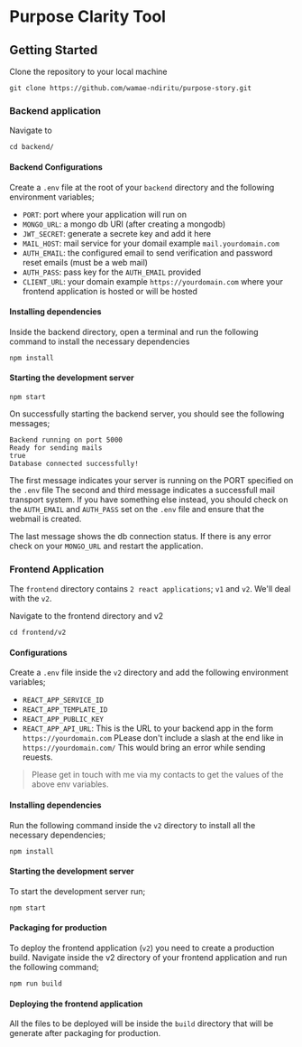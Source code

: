 # Purpose Clarity Tool

## Getting Started

Clone the repository to your local machine

```
git clone https://github.com/wamae-ndiritu/purpose-story.git
```

### Backend application

Navigate to

```
cd backend/
```

#### Backend Configurations

Create a `.env` file at the root of your `backend` directory and the following environment variables;

- `PORT`: port where your application will run on
- `MONGO_URL`: a mongo db URI (after creating a mongodb)
- `JWT_SECRET`: generate a secrete key and add it here
- `MAIL_HOST`: mail service for your domail example `mail.yourdomain.com`
- `AUTH_EMAIL`: the configured email to send verification and password reset emails (must be a web mail)
- `AUTH_PASS`: pass key for the `AUTH_EMAIL` provided
- `CLIENT_URL`: your domain example `https://yourdomain.com` where your frontend application is hosted or will be hosted

#### Installing dependencies

Inside the backend directory, open a terminal and run the following command to install the necessary dependencies

```
npm install
```

#### Starting the development server

```
npm start
```

On successfully starting the backend server, you should see the following messages;

```
Backend running on port 5000
Ready for sending mails
true
Database connected successfully!
```

The first message indicates your server is running on the PORT specified on the `.env` file
The second and third message indicates a successfull mail transport system. If you have something else instead, you should check on the `AUTH_EMAIL` and `AUTH_PASS` set on the `.env` file and ensure that the webmail is created.

The last message shows the db connection status. If there is any error check on your `MONGO_URL` and restart the application.

### Frontend Application

The `frontend` directory contains `2 react applications`; `v1` and `v2`. We'll deal with the `v2`.

Navigate to the frontend directory and v2

```
cd frontend/v2
```

#### Configurations

Create a `.env` file inside the `v2` directory and add the following environment variables;

- `REACT_APP_SERVICE_ID`
- `REACT_APP_TEMPLATE_ID`
- `REACT_APP_PUBLIC_KEY`
- `REACT_APP_API_URL`: This is the URL to your backend app in the form `https://yourdomain.com` PLease don't include a slash at the end like in `https://yourdomain.com/` This would bring an error while sending reuests.

> Please get in touch with me via my contacts to get the values of the above env variables.

#### Installing dependencies

Run the following command inside the `v2` directory to install all the necessary dependencies;

```
npm install
```

#### Starting the development server

To start the development server run;

```
npm start
```

#### Packaging for production

To deploy the frontend application (`v2`) you need to create a production build. Navigate inside the v2 directory of your frontend application and run the following command;

```
npm run build
```

#### Deploying the frontend application

All the files to be deployed will be inside the `build` directory that will be generate after packaging for production.
